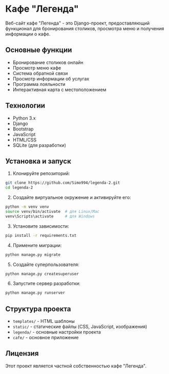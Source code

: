 # Кафе "Легенда"

Веб-сайт кафе "Легенда" - это Django-проект, предоставляющий функционал для бронирования столиков, просмотра меню и получения информации о кафе.

## Основные функции

- Бронирование столиков онлайн
- Просмотр меню кафе
- Система обратной связи
- Просмотр информации об услугах
- Программа лояльности
- Интерактивная карта с местоположением

## Технологии

- Python 3.x
- Django
- Bootstrap
- JavaScript
- HTML/CSS
- SQLite (для разработки)

## Установка и запуск

1. Клонируйте репозиторий:
```bash
git clone https://github.com/Simo994/legenda-2.git
cd legenda-2
```

2. Создайте виртуальное окружение и активируйте его:
```bash
python -m venv venv
source venv/bin/activate  # для Linux/Mac
venv\Scripts\activate     # для Windows
```

3. Установите зависимости:
```bash
pip install -r requirements.txt
```

4. Примените миграции:
```bash
python manage.py migrate
```

5. Создайте суперпользователя:
```bash
python manage.py createsuperuser
```

6. Запустите сервер разработки:
```bash
python manage.py runserver
```

## Структура проекта

- `templates/` - HTML шаблоны
- `static/` - статические файлы (CSS, JavaScript, изображения)
- `legenda/` - основные настройки проекта
- `cafe/` - основное приложение

## Лицензия

Этот проект является частной собственностью кафе "Легенда". 